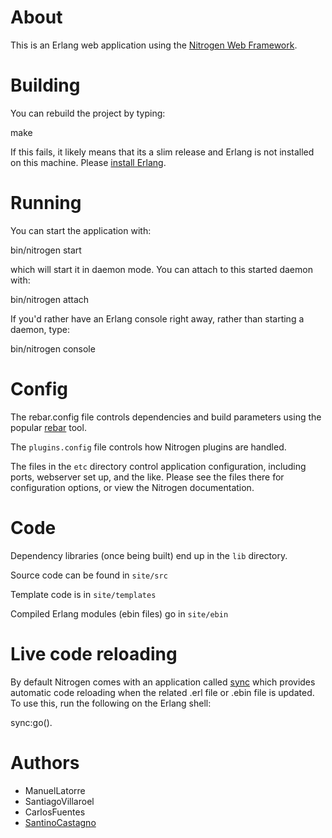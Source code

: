 # About

This is an Erlang web application using the [Nitrogen Web
Framework](https://nitrogenproject.com).

# Building

You can rebuild the project by typing:

   make

If this fails, it likely means that its a slim release and Erlang is not
installed on this machine. Please [install
Erlang](https://www.erlang-solutions.com/resources/download.html).

# Running

You can start the application with:

  bin/nitrogen start

which will start it in daemon mode.  You can attach to this started daemon
with:

  bin/nitrogen attach

If you'd rather have an Erlang console right away, rather than starting a
daemon, type:

  bin/nitrogen console

# Config

The rebar.config file controls dependencies and build parameters using the
popular [rebar](http://github.com/rebar/rebar) tool.

The `plugins.config` file controls how Nitrogen plugins are handled.

The files in the `etc` directory control application configuration, including
ports, webserver set up, and the like.  Please see the files there for
configuration options, or view the Nitrogen documentation.

# Code

Dependency libraries (once being built) end up in the `lib` directory.

Source code can be found in `site/src`

Template code is in `site/templates`

Compiled Erlang modules (ebin files) go in `site/ebin`

# Live code reloading

By default Nitrogen comes with an application called [sync](http://github.com/rustyio/sync) which provides automatic code reloading when the related .erl file or .ebin file is updated.  To use this, run the following on the Erlang shell:

  sync:go().

# Authors

- ManuelLatorre
- SantiagoVillaroel
- CarlosFuentes
- [SantinoCastagno](https://github.com/SantinoCastagno)

